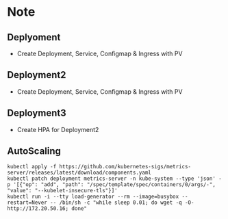 # Note

## Deplyoment
- Create Deployment, Service, Configmap & Ingress with PV

## Deployment2
- Create Deployment, Service, Configmap & Ingress with PV

## Deployment3
- Create HPA for Deployment2

## AutoScaling
```
kubectl apply -f https://github.com/kubernetes-sigs/metrics-server/releases/latest/download/components.yaml
kubectl patch deployment metrics-server -n kube-system --type 'json' -p '[{"op": "add", "path": "/spec/template/spec/containers/0/args/-", "value": "--kubelet-insecure-tls"}]'
kubectl run -i --tty load-generator --rm --image=busybox --restart=Never -- /bin/sh -c "while sleep 0.01; do wget -q -O- http://172.20.50.16; done"
```